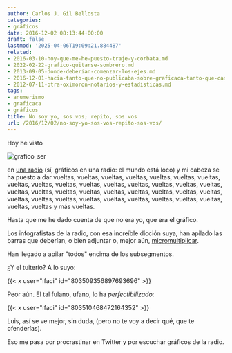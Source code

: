 ```yaml
---
author: Carlos J. Gil Bellosta
categories:
- gráficos
date: 2016-12-02 08:13:44+00:00
draft: false
lastmod: '2025-04-06T19:09:21.884487'
related:
- 2016-03-10-hoy-que-me-he-puesto-traje-y-corbata.md
- 2022-02-22-grafico-quitarse-sombrero.md
- 2013-09-05-donde-deberian-comenzar-los-ejes.md
- 2016-12-01-hacia-tanto-que-no-publicaba-sobre-graficaca-tanto-que-casi-ni-me-acordaba.md
- 2012-07-11-otra-oximoron-notarios-y-estadisticas.md
tags:
- anumerismo
- graficaca
- gráficos
title: No soy yo, sos vos; repito, sos vos
url: /2016/12/02/no-soy-yo-sos-vos-repito-sos-vos/
---
```


Hoy he visto

![grafico_ser](/wp-uploads/2016/11/grafico_ser.png#center)

en [una radio](http://cadenaser.com/ser/2016/11/28/politica/1480372148_848008.html) (sí, gráficos en una radio: el mundo está loco) y mi cabeza se ha puesto a dar vueltas, vueltas, vueltas, vueltas, vueltas, vueltas, vueltas, vueltas, vueltas, vueltas, vueltas, vueltas, vueltas, vueltas, vueltas, vueltas, vueltas, vueltas, vueltas, vueltas, vueltas, vueltas, vueltas, vueltas, vueltas, vueltas, vueltas, vueltas, vueltas, vueltas, vueltas, vueltas, vueltas, vueltas, vueltas, vueltas y más vueltas.

Hasta que me he dado cuenta de que no era yo, que era el gráfico.

Los infografistas de la radio, con esa increíble dicción suya, han apilado las barras que deberían, o bien adjuntar o, mejor aún, [micromultiplicar](https://en.wikipedia.org/wiki/Small_multiple).

Han llegado a apilar "todos" encima de los subsegmentos.

¿Y el tuiterío? A lo suyo:

{{< x user="lfaci" id="803509356897693696" >}}

Peor aún. El tal fulano, ufano, lo ha _perfectibilizado_:

{{< x user="lfaci" id="803510468472164352" >}}

Luis, así se ve mejor, sin duda, (pero no te voy a decir qué, que te ofenderías).

Eso me pasa por procrastinar en Twitter y por escuchar gráficos de la radio.